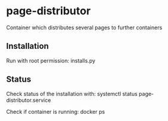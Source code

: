 # page-distributor
Container which distributes several pages to further containers

## Installation
Run with root permission:
installs.py

## Status
Check status of the installation with: 
systemctl status page-distributor.service

Check if container is running:
docker ps
